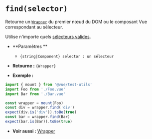 # `find(selector)`

Retourne un [`Wrapper`](README.md) du premier nœud du DOM ou le composant Vue correspondant au sélecteur.

Utilise n'importe quels [sélecteurs valides](../selectors.md).

- **Paramètres **
  - `{string|Component} selector : un sélecteur`

- **Retourne :** `{Wrapper}`

- **Exemple :**

```js
import { mount } from '@vue/test-utils'
import Foo from './Foo.vue'
import Bar from './Bar.vue'

const wrapper = mount(Foo)
const div = wrapper.find('div')
expect(div.is('div')).toBe(true)
const bar = wrapper.find(Bar)
expect(bar.is(Bar)).toBe(true)
```

- **Voir aussi :** [Wrapper](README.md)

